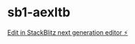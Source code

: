 # sb1-aexltb

[Edit in StackBlitz next generation editor ⚡️](https://stackblitz.com/~/github.com/onboardianos/sb1-aexltb)